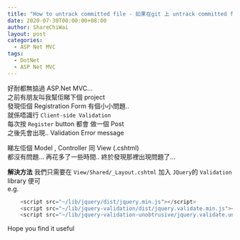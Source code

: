 ```yaml
---
title: "How to untrack committed file - 如果在git 上 untrack committed file"
date: 2020-07-30T00:00:00+08:00
author: ShareChiWai
layout: post
categories:
  - ASP Net MVC
tags:
  - DotNet
  - ASP Net MVC
---
```


好耐都無掂過 ASP.Net MVC...  
之前有朋友叫我幫佢睇下個 project  
發現佢個 Registration Form 有個小小問題..  
就係唔識行 `Client-side Validation`  
每次按 `Register` button 都會 做一個 Post  
之後先會出現.. Validation Error message

睇左佢個 Model , Controller 同 View (.cshtml)  
都沒有問題...
再花多了一些時間.. 終於發現那裡出現問題了...

**解決方法**
我們只需要在 `View/Shared/_Layout.cshtml` 加入 `JQuery`的 `Validation` library 便可  
e.g.

```javascript
    <script src="~/lib/jquery/dist/jquery.min.js"></script>
    <script src="~/lib/jquery-validation/dist/jquery.validate.min.js"></script>
    <script src="~/lib/jquery-validation-unobtrusive/jquery.validate.unobtrusive.min.js"></script>
```

Hope you find it useful
